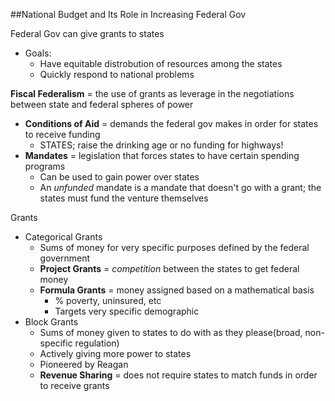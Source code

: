 ##National Budget and Its Role in Increasing Federal Gov

Federal Gov can give grants to states

  - Goals:  
    * Have equitable distrobution of resources among the states  
    * Quickly respond to national problems  

**Fiscal Federalism** = the use of grants as leverage in the negotiations between state and federal spheres of power

  - **Conditions of Aid** = demands the federal gov makes in order for states to receive funding
    * STATES; raise the drinking age or no funding for highways!
  - **Mandates** = legislation that forces states to have certain spending programs
    * Can be used to gain power over states
    * An *unfunded* mandate is a mandate that doesn't go with a grant; the states must fund the venture themselves

Grants

  - Categorical Grants
    * Sums of money for very specific purposes defined by the federal government
    * **Project Grants** = *competition* between the states to get federal money
    * **Formula Grants** = money assigned based on a mathematical basis
      + % poverty, uninsured, etc
      + Targets very specific demographic
  - Block Grants
    * Sums of money given to states to do with as they please(broad, non-specific regulation)
    * Actively giving more power to states
    * Pioneered by Reagan
    * **Revenue Sharing** = does not require states to match funds in order to receive grants
